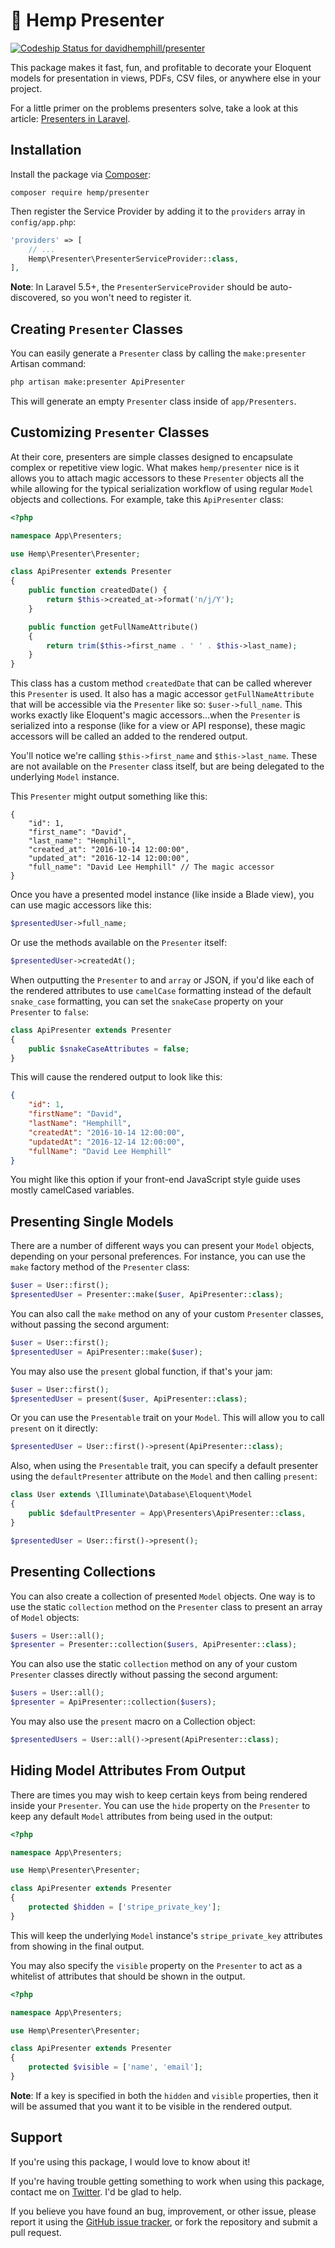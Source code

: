# 🌿 Hemp Presenter

[![Codeship Status for davidhemphill/presenter](https://app.codeship.com/projects/2ef68e40-fcaa-0136-86ee-2eee2779cdfb/status?branch=rewrite)](https://app.codeship.com/projects/322407)

This package makes it fast, fun, and profitable to decorate your Eloquent models for presentation in views, PDFs, CSV files, or anywhere else in your project.

For a little primer on the problems presenters solve, take a look at this article: [Presenters in Laravel](https://davidhemphill.com/presenters-in-laravel/).


## Installation

Install the package via [Composer](https://getcomposer.org/):

```
composer require hemp/presenter
```

Then register the Service Provider by adding it to the `providers` array in `config/app.php`:

```php
'providers' => [
    // ...
    Hemp\Presenter\PresenterServiceProvider::class,
],
```

**Note**: In Laravel 5.5+, the `PresenterServiceProvider` should be auto-discovered, so you won't need to register it.

## Creating `Presenter` Classes

You can easily generate a `Presenter` class by calling the `make:presenter` Artisan command:

```sh
php artisan make:presenter ApiPresenter
```

This will generate an empty `Presenter` class inside of `app/Presenters`.

## Customizing `Presenter` Classes

At their core, presenters are simple classes designed to encapsulate complex or repetitive view logic. What makes `hemp/presenter` nice is it allows you to attach magic accessors to these `Presenter` objects all the while allowing for the typical serialization workflow of using regular `Model` objects and collections. For example, take this `ApiPresenter` class:

```php
<?php

namespace App\Presenters;

use Hemp\Presenter\Presenter;

class ApiPresenter extends Presenter
{
    public function createdDate() {
        return $this->created_at->format('n/j/Y');
    }

    public function getFullNameAttribute()
    {
        return trim($this->first_name . ' ' . $this->last_name);
    }
}
```

This class has a custom method `createdDate` that can be called wherever this `Presenter` is used. It also has a magic accessor `getFullNameAttribute` that will be accessible via the `Presenter` like so: `$user->full_name`. This works exactly like Eloquent's magic accessors...when the `Presenter` is serialized into a response (like for a view or API response), these magic accessors will be called an added to the rendered output. 

You'll notice we're calling `$this->first_name` and `$this->last_name`. These are not available on the `Presenter` class itself, but are being delegated to the underlying `Model` instance.

This `Presenter` might output something like this:

```json5
{
    "id": 1, 
    "first_name": "David",
    "last_name": "Hemphill",
    "created_at": "2016-10-14 12:00:00",
    "updated_at": "2016-12-14 12:00:00",
    "full_name": "David Lee Hemphill" // The magic accessor
}
```

Once you have a presented model instance (like inside a Blade view), you can use magic accessors like this:

```php
$presentedUser->full_name;
```

Or use the methods available on the `Presenter` itself:

```php
$presentedUser->createdAt();
```

When outputting the `Presenter` to and `array` or JSON, if you'd like each of the rendered attributes to use `camelCase` formatting instead of the default `snake_case` formatting, you can set the `snakeCase` property on your `Presenter` to `false`:

```php
class ApiPresenter extends Presenter
{
    public $snakeCaseAttributes = false;
}
```

This will cause the rendered output to look like this:

```json
{
    "id": 1, 
    "firstName": "David",
    "lastName": "Hemphill",
    "createdAt": "2016-10-14 12:00:00",
    "updatedAt": "2016-12-14 12:00:00",
    "fullName": "David Lee Hemphill"
}
```

You might like this option if your front-end JavaScript style guide uses mostly camelCased variables.

## Presenting Single Models

There are a number of different ways you can present your `Model` objects, depending on your personal preferences. For instance, you can use the `make` factory method of the `Presenter` class:

```php
$user = User::first();
$presentedUser = Presenter::make($user, ApiPresenter::class);
```

You can also call the `make` method on any of your custom `Presenter` classes, without passing the second argument:

```php
$user = User::first();
$presentedUser = ApiPresenter::make($user);
```

You may also use the `present` global function, if that's your jam:

```php
$user = User::first();
$presentedUser = present($user, ApiPresenter::class); 
```

Or you can use the `Presentable` trait on your `Model`. This will allow you to call `present` on it directly:

```php
$presentedUser = User::first()->present(ApiPresenter::class);
```

Also, when using the `Presentable` trait, you can specify a default presenter using the `defaultPresenter` attribute on the `Model` and then calling `present`:

```php
class User extends \Illuminate\Database\Eloquent\Model
{
    public $defaultPresenter = App\Presenters\ApiPresenter::class,
}

$presentedUser = User::first()->present();
```

## Presenting Collections

You can also create a collection of presented `Model` objects. One way is to use the static `collection` method on the `Presenter` class to present an array of `Model` objects:

```php
$users = User::all();
$presenter = Presenter::collection($users, ApiPresenter::class);
```

You can also use the static `collection` method on any of your custom `Presenter` classes directly without passing the second argument:

```php
$users = User::all();
$presenter = ApiPresenter::collection($users);
```

You may also use the `present` macro on a Collection object:

```php
$presentedUsers = User::all()->present(ApiPresenter::class);
```

## Hiding Model Attributes From Output

There are times you may wish to keep certain keys from being rendered inside your `Presenter`. You can use the `hide` property on the `Presenter` to keep any default `Model` attributes from being used in the output:

```php
<?php

namespace App\Presenters;

use Hemp\Presenter\Presenter;

class ApiPresenter extends Presenter
{
    protected $hidden = ['stripe_private_key'];
}
```

This will keep the underlying `Model` instance's `stripe_private_key` attributes from showing in the final output.

You may also specify the `visible` property on the `Presenter` to act as a whitelist of attributes that should be shown in the output. 

```php
<?php

namespace App\Presenters;

use Hemp\Presenter\Presenter;

class ApiPresenter extends Presenter
{
    protected $visible = ['name', 'email'];
}
```

**Note**: If a key is specified in both the `hidden` and `visible` properties, then it will be assumed that you want it to be visible in the rendered output.

## Support

If you're using this package, I would love to know about it!

If you're having trouble getting something to work when using this package, contact me on [Twitter](https://twitter.com/davidhemphill). I'd be glad to help.

If you believe you have found an bug, improvement, or other issue, please report it using the [GitHub issue tracker](https://github.com/davidhemphill/presenter/issues), or fork the repository and submit a pull request.